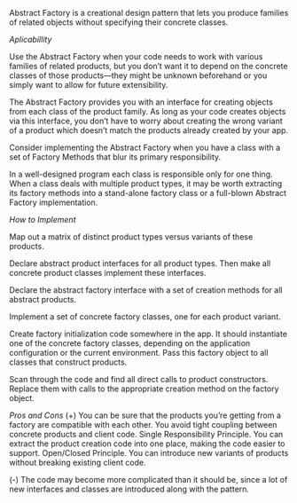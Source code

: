 Abstract Factory is a creational design pattern that lets you produce families of related objects without specifying their concrete classes.

*Aplicabillity*

 Use the Abstract Factory when your code needs to work with various families of related products, but you don’t want it to depend on the concrete classes of those products—they might be unknown beforehand or you simply want to allow for future extensibility.

 The Abstract Factory provides you with an interface for creating objects from each class of the product family. As long as your code creates objects via this interface, you don’t have to worry about creating the wrong variant of a product which doesn’t match the products already created by your app.

 Consider implementing the Abstract Factory when you have a class with a set of Factory Methods that blur its primary responsibility.

 In a well-designed program each class is responsible only for one thing. When a class deals with multiple product types, it may be worth extracting its factory methods into a stand-alone factory class or a full-blown Abstract Factory implementation.

  
*How to Implement*

Map out a matrix of distinct product types versus variants of these products.

Declare abstract product interfaces for all product types. Then make all concrete product classes implement these interfaces.

Declare the abstract factory interface with a set of creation methods for all abstract products.

Implement a set of concrete factory classes, one for each product variant.

Create factory initialization code somewhere in the app. It should instantiate one of the concrete factory classes, depending on the application configuration or the current environment. Pass this factory object to all classes that construct products.

Scan through the code and find all direct calls to product constructors. Replace them with calls to the appropriate creation method on the factory object.

*Pros and Cons*
(+)
You can be sure that the products you’re getting from a factory are compatible with each other.
You avoid tight coupling between concrete products and client code.
Single Responsibility Principle. You can extract the product creation code into one place, making the code easier to support.
Open/Closed Principle. You can introduce new variants of products without breaking existing client code.

(-)
The code may become more complicated than it should be, since a lot of new interfaces and classes are introduced along with the pattern.